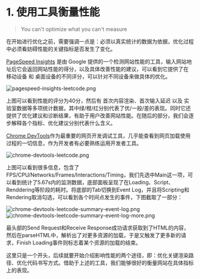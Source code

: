 # 1. 使用工具衡量性能


> You can't optimize what you can't measure

在开始进行优化之前，需要强调一点是：必须以真实统计的数据为依据，优化过程中必须看妨碍性能的关键指标是否发生了变化。

[PageSpeed Insights](https://developers.google.com/speed/pagespeed/insights/?hl=zh-cn) 是由 Google 提供的一个检测网站性能的工具，输入网站地址后它会返回网站性能的得分，以及具体改善性能的建议，可以看到它提供了在 移动设备 和 桌面设备的不同评分，可以针对不同设备来做具体的优化。


![pagespeed-insights-leetcode.png](https://blog-1258030304.cos.ap-guangzhou.myqcloud.com/pagespeed-insights-leetcode.png)



上图可以看到性能的评分为40分，然后有 首次内容渲染、首次输入延迟 以及 实验室数据等多项统计数据，其中绿/橙/红分别代表了优/一般/差的表现。同时它还提供了优化建议和诊断结果，有助于用户改善网站性能。在随后的部分，我们会逐步解释各个指标、优化建议分别代表什么含义。



[Chrome DevTools](https://developers.google.com/web/tools/chrome-devtools)作为最重要的网页开发调试工具，几乎能查看到网页加载使用过程的一切信息，作为开发者有必要熟练运用开发者工具。


![chrome-devtools-leetcode.png](https://blog-1258030304.cos.ap-guangzhou.myqcloud.com/chrome-devtools-leetcode.png)


上图可以看到很多信息，包含了FPS/CPU/Networks/Frames/Interactions/Timing，我们先选中Main这一项，可以看到统计了5.67s内的监测数据，底部面板呈现了在Loading、Script、Renddering等阶段的耗时。将底部的Tab切换到Event Log，并且将Scripting和Rendering取消勾选，可以看到各个时间点发生的事件，下图截取了一部分：


![chrome-devtools-leetcode-summary-event-log.png](https://blog-1258030304.cos.ap-guangzhou.myqcloud.com/chrome-devtools-leetcode-summary-event-log.png)
![chrome-devtools-leetcode-summary-event-log-more.png](https://blog-1258030304.cos.ap-guangzhou.myqcloud.com/chrome-devtools-leetcode-summary-event-log-more.png)

最头部的Send Request和Receive Response成功请求获取到了HTML的内容，然后在parseHTML中，解析出了对更多资源的加载，于是又触发了更多新的请求，Finish Loading事件则标志着某个资源的加载的结束。

这里只是一个开头，后续就要开始介绍影响性能的两个途径，即：优化关键渲染路径、优化代码书写方式。借助于上述的工具，我们能够很好的衡量网站在具体指标上的表现。